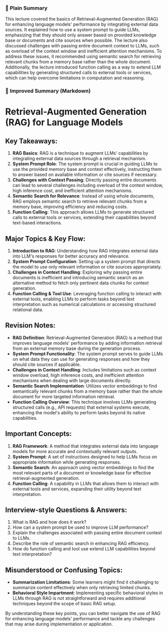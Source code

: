  ### 🧾 Plain Summary

This lecture covered the basics of Retrieval-Augmented Generation (RAG) for enhancing language models' performance by integrating external data sources. It explained how to use a system prompt to guide LLMs, emphasizing that they should only answer based on provided knowledge base or documents and cite sources when possible. The lecture also discussed challenges with passing entire document context to LLMs, such as overload of the context window and inefficient attention mechanisms. To address these issues, it recommended using semantic search for retrieving relevant chunks from a memory base rather than the whole document. Additionally, the lecture introduced function calling as a way to extend LLM capabilities by generating structured calls to external tools or services, which can help overcome limitations in computation and reasoning.

### 📝 Improved Summary (Markdown)

# Retrieval-Augmented Generation (RAG) for Language Models

## Key Takeaways:
1. **RAG Basics**: RAG is a technique to augment LLMs' capabilities by integrating external data sources through a retrieval mechanism.
2. **System Prompt Role**: The system prompt is crucial in guiding LLMs to use the provided memory base and context effectively, instructing them to answer based on available information or cite sources if necessary.
3. **Challenges with Context Passing**: Directly passing entire documents can lead to several challenges including overload of the context window, high inference cost, and inefficient attention mechanisms.
4. **Semantic Search for Relevance**: Instead of using whole documents, RAG employs semantic search to retrieve relevant chunks from a memory base, improving efficiency and reducing costs.
5. **Function Calling**: This approach allows LLMs to generate structured calls to external tools or services, extending their capabilities beyond text-based interactions.

## Major Topics & Key Flow:
1. **Introduction to RAG**: Understanding how RAG integrates external data into LLM's responses for better accuracy and relevance.
2. **System Prompt Configuration**: Setting up a system prompt that directs the model to use only relevant information or cite sources appropriately.
3. **Challenges in Context Handling**: Exploring why passing entire documents is inefficient and introducing semantic search as an alternative method to fetch only pertinent data chunks for context generation.
4. **Function Calling & Tool Use**: Leveraging function calling to interact with external tools, enabling LLMs to perform tasks beyond text interpretation such as numerical calculations or accessing structured relational data.

## Revision Notes:
- **RAG Definition**: Retrieval-Augmented Generation (RAG) is a method that improves language models' performance by adding information retrieval from an external memory base during the generation process.
- **System Prompt Functionality**: The system prompt serves to guide LLMs on what data they can use for generating responses and how they should cite sources if applicable.
- **Challenges in Context Handling**: Includes limitations such as context window overload, high inference costs, and inefficient attention mechanisms when dealing with large documents directly.
- **Semantic Search Implementation**: Utilizes vector embeddings to find semantically relevant chunks from a memory base rather than the whole document for more targeted information retrieval.
- **Function Calling Overview**: This technique involves LLMs generating structured calls (e.g., API requests) that external systems execute, enhancing the model's ability to perform tasks beyond its native capabilities.

## Important Concepts:
1. **RAG Framework**: A method that integrates external data into language models for more accurate and contextually relevant outputs.
2. **System Prompt**: A set of instructions designed to help LLMs focus on appropriate information while generating responses.
3. **Semantic Search**: An approach using vector embeddings to find the most relevant parts of a document or knowledge base for effective retrieval-augmented generation.
4. **Function Calling**: A capability in LLMs that allows them to interact with external tools and services, expanding their utility beyond text interpretation.

## Interview-style Questions & Answers:
1. What is RAG and how does it work?
2. How can a system prompt be used to improve LLM performance?
3. Explain the challenges associated with passing entire document context to LLMs.
4. Describe the role of semantic search in enhancing RAG efficiency.
5. How do function calling and tool use extend LLM capabilities beyond text interpretation?

## Misunderstood or Confusing Topics:
- **Summarization Limitations**: Some learners might find it challenging to summarize content effectively when only retrieving limited chunks.
- **Behavioral Style Impartment**: Implementing specific behavioral styles in LLMs through RAG is not straightforward and requires additional techniques beyond the scope of basic RAG setup.

By understanding these key points, you can better navigate the use of RAG for enhancing language models' performance and tackle any challenges that may arise during implementation or application.